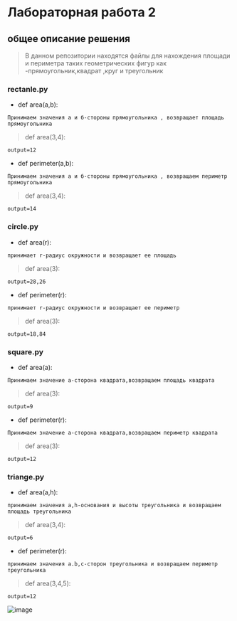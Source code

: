 # Лабораторная работа 2
## общее описание решения
> В данном репозитории находятся файлы для нахождения площади и периметра таких геометрических фигур как -прямоугольник,квадрат ,круг и треугольник
### rectanle.py
- def area(a,b):
```
Принимаем значения а и б-стороны прямоугольника , возвращает площадь прямоугольника
```
> def area(3,4):
```
output=12
```
- def perimeter(a,b):
```
Принимаем значения а и б-стороны прямоугольника , возвращаем периметр прямоугольника
```
>def area(3,4):
```
output=14
```
### circle.py
- def area(r):
```
принимает r-радиус окружности и возвращает ее площадь
```
> def area(3):
```
output=28,26
```
- def perimeter(r):
```
принимает r-радиус окружности и возвращает ее периметр
```
>def area(3):
```
output=18,84
```
### square.py
- def area(a):
```
Принимаем значение а-сторона квадрата,возвращаем площадь квадрата
```
> def area(3):
```
output=9
```
- def perimeter(r):
```
Принимаем значение а-сторона квадрата,возвращаем периметр квадрата
```
>def area(3):
```
output=12
```
### triange.py
- def area(a,h):
```
принимаем значения a,h-основания и высоты треугольника и возвращаем площадь треугольника
```
> def area(3,4):
```
output=6
```
- def perimeter(r):
```
принимаем значения a.b,c-сторон треугольника и возвращаем периметр треугольника
```
>def area(3,4,5):
```
output=12
```
![image](https://github.com/viktsv4/geometric_lib/assets/144416635/79c7f289-8cd3-4651-932c-21e148a2edb0)
